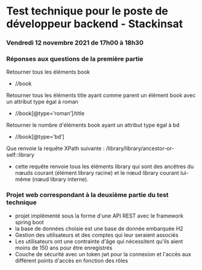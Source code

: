 # Test technique pour le poste de développeur backend - Stackinsat

### Vendredi 12 novembre 2021 de 17h00 à 18h30

### Réponses aux questions de la première partie

Retourner tous les éléments book
* //book 

Retourner tous les éléments title ayant comme parent un élément book avec un attribut type égal à roman 
* //book[@type=’roman’]/title 

Retourner le nombre d'éléments book ayant un attribut type égal à bd
* //book[@type=’bd’]

Que renvoie la requête XPath suivante :  /library/library/ancestor-or-self::library
* cette requête renvoie tous les éléments library qui sont des ancêtres du nœuds courant (élément library racine) et le nœud library courant lui-même (nœud library interne).

### Projet web correspondant à la deuxième partie du test technique
* projet implémenté sous la forme d'une API REST avec le framework spring boot
* la base de données choisie est une base de donnée embarquée H2
* Gestion des utilisateurs et des comptes qui leur seraient associés
* Les utilisateurs ont une contrainte d'âge qui nécessitent qu'ils aient moins de 150 ans pour être enregistrés
* Couche de sécurité avec un token jwt pour la connexion et l'accès aux différent points d'accès en fonction des rôles




